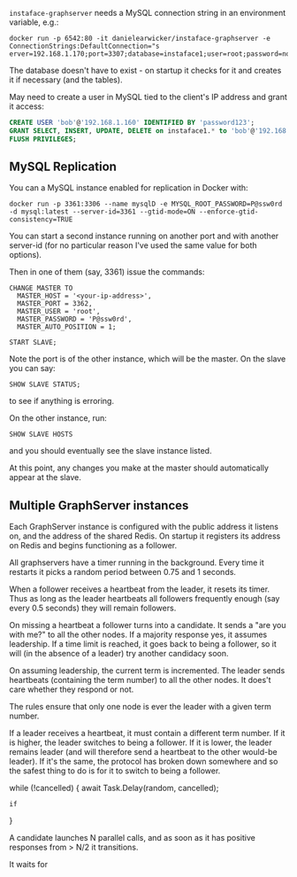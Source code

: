 `instaface-graphserver` needs a MySQL connection string in an environment variable, e.g.:

```
docker run -p 6542:80 -it danielearwicker/instaface-graphserver -e ConnectionStrings:DefaultConnection="s
erver=192.168.1.170;port=3307;database=instaface1;user=root;password=notverysecret123"
```

The database doesn't have to exist - on startup it checks for it and creates it if necessary (and the tables).

May need to create a user in MySQL tied to the client's IP address and grant it access:

```sql
CREATE USER 'bob'@'192.168.1.160' IDENTIFIED BY 'password123';
GRANT SELECT, INSERT, UPDATE, DELETE on instaface1.* to 'bob'@'192.168.1.160';
FLUSH PRIVILEGES;
```


## MySQL Replication

You can a MySQL instance enabled for replication in Docker with:

```
docker run -p 3361:3306 --name mysqlD -e MYSQL_ROOT_PASSWORD=P@ssw0rd -d mysql:latest --server-id=3361 --gtid-mode=ON --enforce-gtid-consistency=TRUE
```

You can start a second instance running on another port and with another server-id (for no particular reason I've used the same value for both options).

Then in one of them (say, 3361) issue the commands:

```
CHANGE MASTER TO
  MASTER_HOST = '<your-ip-address>',
  MASTER_PORT = 3362,
  MASTER_USER = 'root',
  MASTER_PASSWORD = 'P@ssw0rd',
  MASTER_AUTO_POSITION = 1;

START SLAVE;  
```

Note the port is of the other instance, which will be the master. On the slave you can say:

```  
SHOW SLAVE STATUS;
```

to see if anything is erroring.

On the other instance, run:

```
SHOW SLAVE HOSTS
```

and you should eventually see the slave instance listed.

At this point, any changes you make at the master should automatically appear at the slave.

## Multiple GraphServer instances

Each GraphServer instance is configured with the public address it listens on, and the address of the shared Redis. On startup it registers its address on Redis and begins functioning as a follower.

All graphservers have a timer running in the background. Every time it restarts it picks a random period between 0.75 and 1 seconds.

When a follower receives a heartbeat from the leader, it resets its timer. Thus as long as the leader heartbeats all followers frequently enough (say every 0.5 seconds) they will remain followers.

On missing a heartbeat a follower turns into a candidate. It sends a "are you with me?" to all the other nodes. If a majority response yes, it assumes leadership. If a time limit is reached, it goes back to being a follower, so it will (in the absence of a leader) try another candidacy soon.

On assuming leadership, the current term is incremented. The leader sends heartbeats (containing the term number) to all the other nodes. It does't care whether they respond or not.

The rules ensure that only one node is ever the leader with a given term number.

If a leader receives a heartbeat, it must contain a different term number. If it is higher, the leader switches to being a follower. If it is lower, the leader remains leader (and will therefore send a heartbeat to the other would-be leader). If it's the same, the protocol has broken down somewhere and so the safest thing to do is for it to switch to being a follower.


  while (!cancelled)
  {
    await Task.Delay(random, cancelled);
  
    if   
  }

A candidate launches N parallel calls, and as soon as it has positive responses from > N/2 it transitions.

It waits for 






